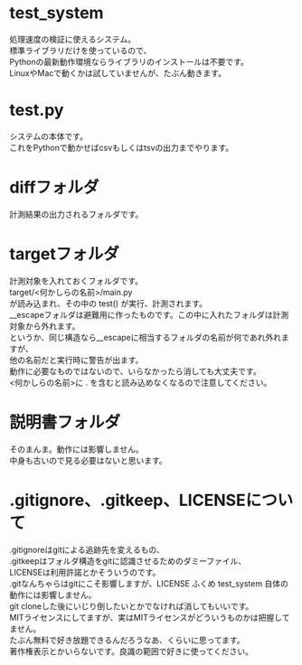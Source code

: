 # test_system
処理速度の検証に使えるシステム。  
標準ライブラリだけを使っているので、  
Pythonの最新動作環境ならライブラリのインストールは不要です。  
LinuxやMacで動くかは試していませんが、たぶん動きます。  

# test.py
システムの本体です。  
これをPythonで動かせばcsvもしくはtsvの出力までやります。

# diffフォルダ
計測結果の出力されるフォルダです。

# targetフォルダ
計測対象を入れておくフォルダです。  
target/<何かしらの名前>/main.py  
が読み込まれ、その中の test() が実行、計測されます。  
__escapeフォルダは避難用に作ったものです。この中に入れたフォルダは計測対象から外れます。  
というか、同じ構造なら__escapeに相当するフォルダの名前が何であれ外れますが、  
他の名前だと実行時に警告が出ます。  
動作に必要なものではないので、いらなかったら消しても大丈夫です。  
<何かしらの名前>に . を含むと読み込めなくなるので注意してください。

# 説明書フォルダ
そのまんま。動作には影響しません。  
中身も古いので見る必要はないと思います。

# .gitignore、.gitkeep、LICENSEについて
.gitignoreはgitによる追跡先を変えるもの、  
.gitkeepはフォルダ構造をgitに認識させるためのダミーファイル、  
LICENSEは利用許諾とかそういうのです。  
.gitなんちゃらはgitにこそ影響しますが、LICENSE ふくめ test_system 自体の動作には影響しません。  
git cloneした後にいじり倒したいとかでなければ消してもいいです。  
MITライセンスにしてますが、実はMITライセンスがどういうものかは把握してません。  
たぶん無料で好き放題できるんだろうなあ、くらいに思ってます。  
著作権表示とかいらないです。良識の範囲で好きに使ってください。

